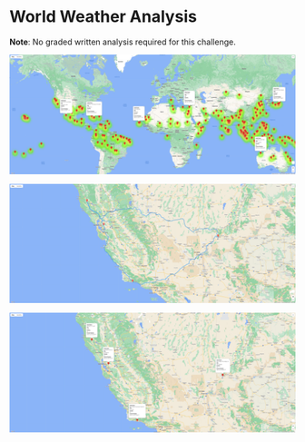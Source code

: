 # World Weather Analysis

**Note**: No graded written analysis required for this challenge.

![vaca_spots](https://github.com/krisnagoda/World_Weather_Analysis/blob/48a0915929efe8aa286816267360bbf6fe4de1cd/Vacation_Search/WeatherPy_vacation_map.png)

![big_trip](https://github.com/krisnagoda/World_Weather_Analysis/blob/c7015d6cce436f1ea92b2fc7b471df4285cbcafa/Vacation_Itinerary/WeatherPy_travel_map.png)

![big_trip_2](https://github.com/krisnagoda/World_Weather_Analysis/blob/c7015d6cce436f1ea92b2fc7b471df4285cbcafa/Vacation_Itinerary/WeatherPy_travel_map_markers.png)
